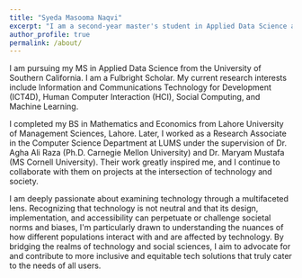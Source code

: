 ```yaml
---
title: "Syeda Masooma Naqvi"
excerpt: "I am a second-year master's student in Applied Data Science at the University of Southern California."
author_profile: true
permalink: /about/
---
```


I am pursuing my MS in Applied Data Science from the University of Southern California. I am a Fulbright Scholar. My current research interests include Information and Communications Technology for Development (ICT4D), Human Computer Interaction (HCI), Social Computing, and Machine Learning.

I completed my BS in Mathematics and Economics from Lahore University of Management Sciences, Lahore. Later, I worked as a Research Associate in the Computer Science Department at LUMS under the supervision of Dr. Agha Ali Raza (Ph.D. Carnegie Mellon University) and Dr. Maryam Mustafa (MS Cornell University). Their work greatly inspired me, and I continue to collaborate with them on projects at the intersection of technology and society.

I am deeply passionate about examining technology through a multifaceted lens. Recognizing that technology is not neutral and that its design, implementation, and accessibility can perpetuate or challenge societal norms and biases, I'm particularly drawn to understanding the nuances of how different populations interact with and are affected by technology. By bridging the realms of technology and social sciences, I aim to advocate for and contribute to more inclusive and equitable tech solutions that truly cater to the needs of all users.
